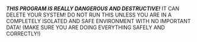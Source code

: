 ***THIS PROGRAM IS REALLY DANGEROUS AND DESTRUCTIVE!*** 
IT CAN DELETE YOUR SYSTEM! DO NOT RUN THIS UNLESS YOU ARE IN A COMPLETELY ISOLATED AND SAFE ENVIRONMENT WITH NO IMPORTANT DATA! (MAKE SURE YOU ARE DOING EVERYTHING SAFELY AND CORRECTLY!)
